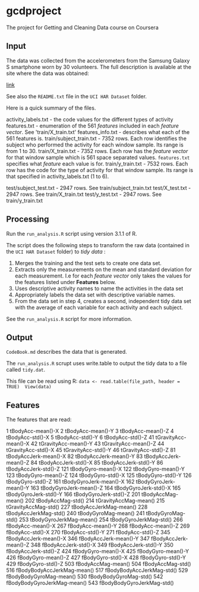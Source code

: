 gcdproject
==========

The project for Getting and Cleaning Data course on Coursera

Input
-----
The data was collected from the accelerometers from the Samsung Galaxy S smartphone worn by 30 volunteers.
The full description is available at the site where the data was obtained:

[link](http://archive.ics.uci.edu/ml/datasets/Human+Activity+Recognition+Using+Smartphones)

See also the `README.txt` file in the `UCI HAR Dataset` folder.

Here is a quick summary of the files.

activity_labels.txt - the code values for the different types of activity
features.txt - enumeration of the 561 *features* included in each *feature vector*. See 'train/X_train.txt'
features_info.txt - describes what each of the 561 features is.
train/subject_train.txt - 7352 rows. Each row identifies the subject who performed the activity for each window sample. Its range is from 1 to 30. 
train/X_train.txt - 7352 rows. Each row has the *feature vector* for that window sample which is 561 space separated values. `features.txt` specifies what *feature* each value is for.
train/y_train.txt - 7532 rows. Each row has the code for the type of activity for that window sample. Its range is that specified in activity_labels.txt (1 to 6).

test/subject_test.txt - 2947 rows. See train/subject_train.txt
test/X_test.txt - 2947 rows. See train/X_train.txt
test/y_test.txt - 2947 rows. See train/y_train.txt 


Processing
----------
Run the `run_analysis.R` script using version 3.1.1 of R.

The script does the following steps to transform the raw data (contained in the
 `UCI HAR Dataset` folder) to *tidy data* :

1. Merges the training and the test sets to create one data set.
2. Extracts only the measurements on the mean and standard deviation for each measurement. I.e for each *feature vector* only takes the values for the features listed under **Features** below.
3. Uses descriptive activity names to name the activities in the data set
4. Appropriately labels the data set with descriptive variable names.
5. From the data set in step 4, creates a second, independent tidy data set with the average of each variable for each activity and each subject.

See the `run_analysis.R` script for more information.


Output
------
`CodeBook.md` describes the data that is generated.

The `run_analysis.R` scrupt uses write.table to output the tidy data to
a file called `tidy.dat`.

This file can be read using R:
`data <- read.table(file_path, header = TRUE) 
View(data)`


Features
--------
The features that are read:

1 tBodyAcc-mean()-X
2 tBodyAcc-mean()-Y
3 tBodyAcc-mean()-Z
4 tBodyAcc-std()-X
5 tBodyAcc-std()-Y
6 tBodyAcc-std()-Z
41 tGravityAcc-mean()-X
42 tGravityAcc-mean()-Y
43 tGravityAcc-mean()-Z
44 tGravityAcc-std()-X
45 tGravityAcc-std()-Y
46 tGravityAcc-std()-Z
81 tBodyAccJerk-mean()-X
82 tBodyAccJerk-mean()-Y
83 tBodyAccJerk-mean()-Z
84 tBodyAccJerk-std()-X
85 tBodyAccJerk-std()-Y
86 tBodyAccJerk-std()-Z
121 tBodyGyro-mean()-X
122 tBodyGyro-mean()-Y
123 tBodyGyro-mean()-Z
124 tBodyGyro-std()-X
125 tBodyGyro-std()-Y
126 tBodyGyro-std()-Z
161 tBodyGyroJerk-mean()-X
162 tBodyGyroJerk-mean()-Y
163 tBodyGyroJerk-mean()-Z
164 tBodyGyroJerk-std()-X
165 tBodyGyroJerk-std()-Y
166 tBodyGyroJerk-std()-Z
201 tBodyAccMag-mean()
202 tBodyAccMag-std()
214 tGravityAccMag-mean()
215 tGravityAccMag-std()
227 tBodyAccJerkMag-mean()
228 tBodyAccJerkMag-std()
240 tBodyGyroMag-mean()
241 tBodyGyroMag-std()
253 tBodyGyroJerkMag-mean()
254 tBodyGyroJerkMag-std()
266 fBodyAcc-mean()-X
267 fBodyAcc-mean()-Y
268 fBodyAcc-mean()-Z
269 fBodyAcc-std()-X
270 fBodyAcc-std()-Y
271 fBodyAcc-std()-Z
345 fBodyAccJerk-mean()-X
346 fBodyAccJerk-mean()-Y
347 fBodyAccJerk-mean()-Z
348 fBodyAccJerk-std()-X
349 fBodyAccJerk-std()-Y
350 fBodyAccJerk-std()-Z
424 fBodyGyro-mean()-X
425 fBodyGyro-mean()-Y
426 fBodyGyro-mean()-Z
427 fBodyGyro-std()-X
428 fBodyGyro-std()-Y
429 fBodyGyro-std()-Z
503 fBodyAccMag-mean()
504 fBodyAccMag-std()
516 fBodyBodyAccJerkMag-mean()
517 fBodyBodyAccJerkMag-std()
529 fBodyBodyGyroMag-mean()
530 fBodyBodyGyroMag-std()
542 fBodyBodyGyroJerkMag-mean()
543 fBodyBodyGyroJerkMag-std()
